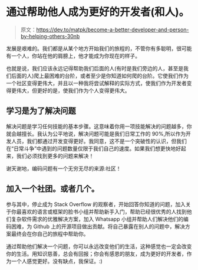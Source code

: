 # 通过帮助他人成为更好的开发者(和人)。

> 原文：<https://dev.to/matpk/become-a-better-developer-and-person-by-helping-others-30nb>

发展是艰难的。我们都是从某个地方开始我们的旅程的，不管你有多聪明，很可能有一个人，你站在他的肩膀上，他才能成为你现在的样子。

也就是说，我们应该永远记得帮助我们后面的人(有时是我们旁边的人，甚至是我们后面的人)爬上最困难的台阶，或者至少是你知道如何爬的台阶。它使我们作为一个社区变得更伟大，并且以一种我将尝试解释的实际方式，使我们作为开发者变得更伟大，但更好的是，使我们作为个人变得更伟大。

## 学习是为了解决问题

解决问题是学习任何技能的基本步骤。这意味着你用一项技能解决的问题越多，你就会越擅长。我认为公平地说，解决问题可能是我们日常工作的 90%,所以作为开发人员，我们都通过开发变得更好。我同意，这不是一个突破性的认识，但我们在“日常斗争”中遇到的问题数量仅限于我们自己的速度。如果我们想更快地好起来，我们必须找到更多的问题来解决！

谢天谢地，编码问题有一个无穷无尽的来源:社区！

## 加入一个社团。或者几个。

参与其中，停止成为 Stack Overflow 的观察者，开始回答你知道的问题，加入关于你最喜欢的语言或框架的脸书小组并帮助新手入门，帮助已经很优秀的人找到他们复杂软件需求的优雅解决方案，加入 Whatsapp 小组并帮助人们解决他们的编码困难，为 Github 上的开源项目做出贡献。将自己暴露在别人的问题中，解决方案最终会在你自己的旅程中帮助你。

通过帮助他们解决一个问题，你可以永远改变他们的生活，这种感觉也一定会改变你的生活。用知识慈善，总会有回报；你会有感恩的朋友，成为更好的开发者，作为一个人感觉更好。没有缺点，我保证。:)